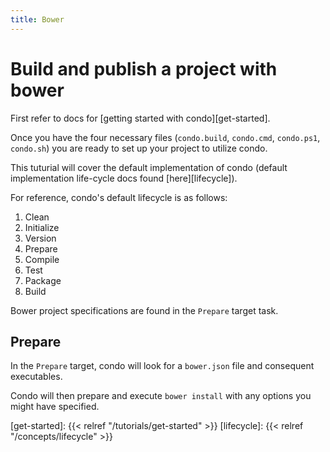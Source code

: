 ```yaml
---
title: Bower
---
```


# Build and publish a project with bower

First refer to docs for [getting started with condo][get-started].

Once you have the four necessary files (`condo.build`, `condo.cmd`, `condo.ps1`, `condo.sh`) you are ready to set up
your project to utilize condo.

This tuturial will cover the default implementation of condo (default implementation life-cycle docs found
[here][lifecycle]).

For reference, condo's default lifecycle is as follows:

1. Clean
2. Initialize
3. Version
4. Prepare
5. Compile
6. Test
7. Package
8. Build

Bower project specifications are found in the `Prepare` target task.

## Prepare

In the `Prepare` target, condo will look for a `bower.json` file and consequent executables.

Condo will then prepare and execute `bower install` with any options you might have specified.

[get-started]: {{< relref "/tutorials/get-started" >}}
[lifecycle]: {{< relref "/concepts/lifecycle" >}}
